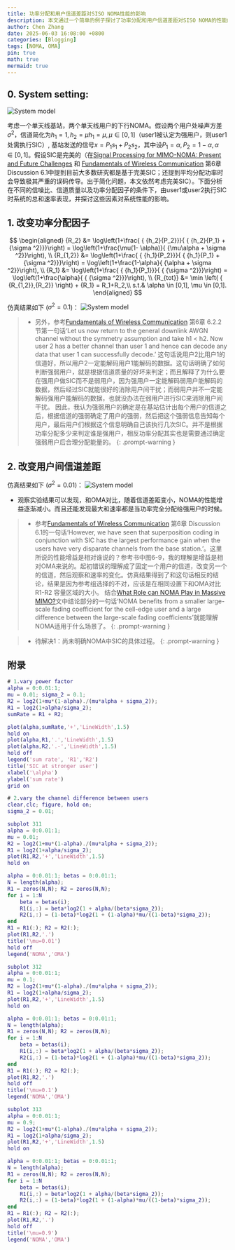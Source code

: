 ```yaml
---
title: 功率分配和用户信道差距对SISO NOMA性能的影响
description: 本文通过一个简单的例子探讨了功率分配和用户信道差距对SISO NOMA的性能的影响。
author: Chen Zhang
date: 2025-06-03 16:08:00 +0800
categories: [Blogging]
tags: [NOMA, OMA]
pin: true
math: true
mermaid: true
---
```


## 0. System setting:
![System model](../assets/img/SISONOMA/fig0.jpg)

考虑一个单天线基站，两个单天线用户的下行NOMA。假设两个用户处噪声方差$\sigma^2$，信道简化为$h_1=1,h_2=\mu h_1= \mu, \mu \in[0,1]$（user1被认定为强用户，则user1处需执行SIC）, 基站发送的信号$x=P_1 s_1 + P_2 s_2$，其中设$P_1 = \alpha, P_2 = 1- \alpha, \alpha \in [0,1]$。假设SIC是完美的（在[Signal Processing for MIMO-NOMA: Present and Future Challenges](https://arxiv.org/abs/1802.00754) 和 [Fundamentals of Wireless Communication](https://web.stanford.edu/~dntse/wireless_book.html) 第6章 Discussion 6.1中提到目前大多数研究都是基于完美SIC；还提到平均分配功率时会导致极其严重的误码传导。出于简化问题，本文依然考虑完美SIC）。下面分析在不同的信噪比、信道质量以及功率分配因子的条件下，由user1或user2执行SIC时系统的总和速率表现，并探讨这些因素对系统性能的影响。
## 1. 改变功率分配因子
$$
\begin{aligned}
{R_2} &= \log\left(1+\frac{ { {h_2}{P_2}}}{ { {h_2}{P_1} + {\sigma ^2}}}\right) = \log\left(1+\frac{\mu(1- \alpha)}{ {\mu\alpha + \sigma ^2}}\right), \\
{R_{1,2}} &= \log\left(1+\frac{ { {h_1}{P_2}}}{ { {h_1}{P_1} + {\sigma ^2}}}\right) = \log\left(1+\frac{1-\alpha}{ {\alpha + \sigma ^2}}\right), \\
{R_1} &= \log\left(1+\frac{ { {h_1}{P_1}}}{ { {\sigma ^2}}}\right) = \log\left(1+\frac{\alpha}{ { {\sigma ^2}}}\right), \\
{R_{tot}} &= \min \left( { {R_{1,2}},{R_2}} \right) + {R_1} = R_1+R_2,\\
s.t.& \alpha \in [0,1], \mu \in [0,1].
\end{aligned}
$$

仿真结果如下 ($\sigma^2=0.1$)：
![System model](../assets/img/SISONOMA/fig1.jpg)

> - 另外，参考[Fundamentals of Wireless Communication](https://web.stanford.edu/~dntse/wireless_book.html) 第6章 6.2.2节第一句话‘Let us now return to the general downlink AWGN channel without the symmetry assumption and take h1 < h2. Now user 2 has a better channel than user 1 and hence can decode any data that user 1 can successfully decode.’ 这句话说用户2比用户1的信道好，所以用户2一定能解码用户1能解码的数据。这句话明确了如何判断强弱用户，就是根据信道质量的好坏来判定；而且解释了为什么要在强用户做SIC而不是弱用户，因为强用户一定能解码弱用户能解码的数据，然后经过SIC就能很好的消除用户间干扰；而弱用户并不一定能解码强用户能解码的数据，也就没办法在弱用户进行SIC来消除用户间干扰。
因此，我认为强弱用户的确定是在基站估计出每个用户的信道之后，根据信道的强弱确定了用户的强弱，然后把这个强弱信息告知每个用户，最后用户们根据这个信息明确自己该执行几次SIC。并不是根据功率分配多少来判定谁是强用户，相反功率分配其实也是需要通过确定强弱用户后合理分配能量的。
{: .prompt-warning }


## 2. 改变用户间信道差距
仿真结果如下 ($\sigma^2=0.01$)：
![System model](../assets/img/SISONOMA/fig2.jpg)

- 观察实验结果可以发现，和OMA对比，随着信道差距变小，NOMA的性能增益逐渐减小。而且还能发现最大和速率都是当功率完全分配给强用户的时候。

>- 参考[Fundamentals of Wireless Communication](https://web.stanford.edu/~dntse/wireless_book.html) 第6章 Discussion 6.1的一句话‘However, we have seen that superposition coding in conjunction with SIC has the largest performance gain when the users have very disparate channels from the base station.’。这里所说的性能增益是相对谁说的？参考书中图6-9，我的理解是增益是相对OMA来说的。起初错误的理解成了固定一个用户的信道，改变另一个的信道，然后观察和速率的变化。仿真结果得到了和这句话相反的结论，结果是因为参考组选择的不对，应该是在相同设置下和OMA对比R1-R2 容量区域的大小。
结合[What Role can NOMA Play in Massive MIMO?](https://arxiv.org/pdf/1809.07072)文中结论部分的一句话‘NOMA benefits from a smaller large-scale fading coefficient for the cell-edge user and a large difference between the large-scale fading coefficients’就能理解NOMA适用于什么场景了。
{: .prompt-warning }

> - 待解决1：尚未明确NOMA中SIC的具体过程。
{: .prompt-warning }

## 附录
```matlab
# 1.vary power factor
alpha = 0:0.01:1;
mu = 0.01; sigma_2 = 0.1;
R2 = log2(1+mu*(1-alpha)./(mu*alpha + sigma_2));
R1 = log2(1+alpha/sigma_2);
sumRate = R1 + R2;

plot(alpha,sumRate,'+','LineWidth',1.5)
hold on
plot(alpha,R1,'.','LineWidth',1.5)
plot(alpha,R2,'.-','LineWidth',1.5)
hold off
legend('sum rate', 'R1','R2')
title('SIC at stronger user')
xlabel('\alpha')
ylabel('sum rate')
grid on
```
```matlab
# 2.vary the channel difference between users
clear,clc; figure, hold on;
sigma_2 = 0.01;

subplot 311
alpha = 0:0.01:1;
mu = 0.01;
R2 = log2(1+mu*(1-alpha)./(mu*alpha + sigma_2));
R1 = log2(1+alpha/sigma_2);
plot(R1,R2,'+','LineWidth',1.5)
hold on

alpha = 0:0.01:1; betas = 0:0.01:1;
N = length(alpha);
R1 = zeros(N,N); R2 = zeros(N,N);
for i = 1:N
    beta = betas(i);
    R1(i,:) = beta*log2(1 + alpha/(beta*sigma_2));
    R2(i,:) = (1-beta)*log2(1 + (1-alpha)*mu/((1-beta)*sigma_2));
end
R1 = R1(:); R2 = R2(:);
plot(R1,R2,'.')
title('\mu=0.01')
hold off
legend('NOMA','OMA')

subplot 312
alpha = 0:0.01:1;
mu = 0.1;
R2 = log2(1+mu*(1-alpha)./(mu*alpha + sigma_2));
R1 = log2(1+alpha/sigma_2);
plot(R1,R2,'+','LineWidth',1.5)
hold on

alpha = 0:0.01:1; betas = 0:0.01:1;
N = length(alpha);
R1 = zeros(N,N); R2 = zeros(N,N);
for i = 1:N
    beta = betas(i);
    R1(i,:) = beta*log2(1 + alpha/(beta*sigma_2));
    R2(i,:) = (1-beta)*log2(1 + (1-alpha)*mu/((1-beta)*sigma_2));
end
R1 = R1(:); R2 = R2(:);
plot(R1,R2,'.')
hold off
title('\mu=0.1')
legend('NOMA','OMA')

subplot 313
alpha = 0:0.01:1;
mu = 0.9;
R2 = log2(1+mu*(1-alpha)./(mu*alpha + sigma_2));
R1 = log2(1+alpha/sigma_2);
plot(R1,R2,'+','LineWidth',1.5)
hold on

alpha = 0:0.01:1; betas = 0:0.01:1;
N = length(alpha);
R1 = zeros(N,N); R2 = zeros(N,N);
for i = 1:N
    beta = betas(i);
    R1(i,:) = beta*log2(1 + alpha/(beta*sigma_2));
    R2(i,:) = (1-beta)*log2(1 + (1-alpha)*mu/((1-beta)*sigma_2));
end
R1 = R1(:); R2 = R2(:);
plot(R1,R2,'.')
hold off
title('\mu=0.9')
legend('NOMA','OMA')
```
